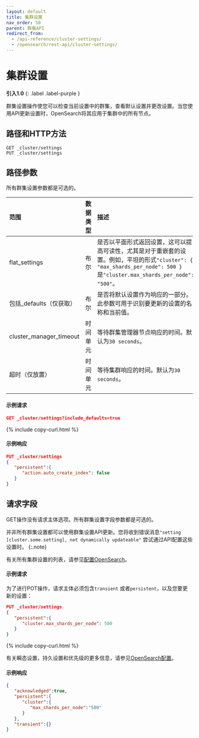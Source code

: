 ```yaml
---
layout: default
title: 集群设置
nav_order: 50
parent: 群集API
redirect_from:
  - /api-reference/cluster-settings/
  - /opensearch/rest-api/cluster-settings/
---
```


# 集群设置
**引入1.0**
{: .label .label-purple }

群集设置操作使您可以检查当前设置中的群集，查看默认设置并更改设置。当您使用API更新设置时，OpenSearch将其应用于集群中的所有节点。

## 路径和HTTP方法

```
GET _cluster/settings
PUT _cluster/settings
```

## 路径参数

所有群集设置参数都是可选的。

范围| 数据类型| 描述
:--- | :--- | :---
flat_settings| 布尔| 是否以平面形式返回设置，这可以提高可读性，尤其是对于重嵌套的设置。例如，平坦的形式`"cluster": { "max_shards_per_node": 500 }` 是`"cluster.max_shards_per_node": "500"`。
包括_defaults（仅获取）| 布尔| 是否将默认设置作为响应的一部分。此参数可用于识别要更新的设置的名称和当前值。
cluster_manager_timeout| 时间单元| 等待群集管理器节点响应的时间。默认为`30 seconds`。
超时（仅放置）| 时间单元| 等待集群响应的时间。默认为`30 seconds`。


#### 示例请求

```json
GET _cluster/settings?include_defaults=true
```
{% include copy-curl.html %}

#### 示例响应

```json
PUT _cluster/settings
{
   "persistent":{
      "action.auto_create_index": false
   }
}
```

## 请求字段

GET操作没有请求主体选项。所有群集设置字段参数都是可选的。

并非所有群集设置都可以使用群集设置API更新。您将收到错误消息`"setting [cluster.some.setting], not dynamically updateable"` 尝试通过API配置这些设置时。
{:.note}

有关所有集群设置的列表，请参见[配置OpenSearch]({{site.url}}{{site.baseurl}}/install-and-configure/configuring-opensearch/index/)。

#### 示例请求

为了进行POT操作，请求主体必须包含`transient` 或者`persistent`，以及您要更新的设置：

```json
PUT _cluster/settings
{
   "persistent":{
      "cluster.max_shards_per_node": 500
   }
}
```
{% include copy-curl.html %}

有关瞬态设置，持久设置和优先级的更多信息，请参见[OpenSearch配置]({{site.url}}{{site.baseurl}}/install-and-configure/configuring-opensearch/)。

#### 示例响应

```json
{
   "acknowledged":true,
   "persistent":{
      "cluster":{
         "max_shards_per_node":"500"
      }
   },
   "transient":{}
}
```

